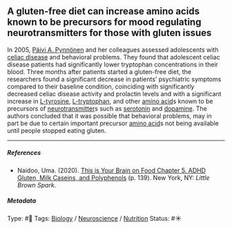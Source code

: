 ## A gluten-free diet can increase amino acids known to be precursors for mood regulating neurotransmitters for those with gluten issues

In 2005, [Päivi A. Pynnönen]() and her colleagues assessed adolescents with [celiac disease]() and behavioral problems. They found that adolescent celiac disease patients had significantly lower tryptophan concentrations in their blood. Three months after patients started a gluten-free diet, the researchers found a significant decrease in patients’ psychiatric symptoms compared to their baseline condition, coinciding with significantly decreased celiac disease activity and prolactin levels and with a significant increase in [L-tyrosine](), [L-tryptophan](), and other [amino acid]()s known to be precursors of [neurotransmitter](Neurotransmitter.md)s such as [serotonin](Serotonin.md) and [dopamine](Dopamine.md). The authors concluded that it was possible that behavioral problems, may in part be due to certain important precursor [amino acid]()s not being available until people stopped eating gluten. 

---

##### References

* Naidoo, Uma. (2020). [This is Your Brain on Food Chapter 5. ADHD Gluten, Milk Caseins, and Polyphenols](This%20is%20Your%20Brain%20on%20Food%20Chapter%205.%20ADHD%20Gluten,%20Milk%20Caseins,%20and%20Polyphenols.md) (p. 139). New York, NY: *Little Brown Spark*.

##### Metadata

Type: #🔴 
Tags: [Biology]() / [Neuroscience](Neuroscience.md) / [Nutrition]()
Status: #☀️ 
